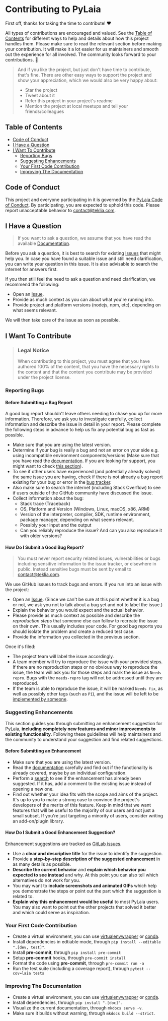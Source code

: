 <!-- omit in toc -->
# Contributing to PyLaia

First off, thanks for taking the time to contribute! ❤️

All types of contributions are encouraged and valued. See the [Table of Contents](#table-of-contents) for different ways to help and details about how this project handles them. Please make sure to read the relevant section before making your contribution. It will make it a lot easier for us maintainers and smooth out the experience for all involved. The community looks forward to your contributions. 🎉

> And if you like the project, but just don't have time to contribute, that's fine. There are other easy ways to support the project and show your appreciation, which we would also be very happy about:
> - Star the project
> - Tweet about it
> - Refer this project in your project's readme
> - Mention the project at local meetups and tell your friends/colleagues

<!-- omit in toc -->
## Table of Contents

- [Code of Conduct](#code-of-conduct)
- [I Have a Question](#i-have-a-question)
- [I Want To Contribute](#i-want-to-contribute)
  - [Reporting Bugs](#reporting-bugs)
  - [Suggesting Enhancements](#suggesting-enhancements)
  - [Your First Code Contribution](#your-first-code-contribution)
  - [Improving The Documentation](#improving-the-documentation)


## Code of Conduct

This project and everyone participating in it is governed by the
[PyLaia Code of Conduct](https://gitlab.teklia.com/atr/pylaiablob/master/CODE_OF_CONDUCT.md).
By participating, you are expected to uphold this code. Please report unacceptable behavior
to <contact@teklia.com>.


## I Have a Question

> If you want to ask a question, we assume that you have read the available [Documentation](https://atr.pages.teklia.com/pylaia).

Before you ask a question, it is best to search for existing [Issues](https://gitlab.teklia.com/atr/pylaia/issues) that might help you. In case you have found a suitable issue and still need clarification, you can write your question in this issue. It is also advisable to search the internet for answers first.

If you then still feel the need to ask a question and need clarification, we recommend the following:

- Open an [Issue](https://gitlab.teklia.com/atr/pylaia/issues/new).
- Provide as much context as you can about what you're running into.
- Provide project and platform versions (nodejs, npm, etc), depending on what seems relevant.

We will then take care of the issue as soon as possible.


## I Want To Contribute

> ### Legal Notice <!-- omit in toc -->
> When contributing to this project, you must agree that you have authored 100% of the content, that you have the necessary rights to the content and that the content you contribute may be provided under the project license.

### Reporting Bugs

<!-- omit in toc -->
#### Before Submitting a Bug Report

A good bug report shouldn't leave others needing to chase you up for more information. Therefore, we ask you to investigate carefully, collect information and describe the issue in detail in your report. Please complete the following steps in advance to help us fix any potential bug as fast as possible.

- Make sure that you are using the latest version.
- Determine if your bug is really a bug and not an error on your side e.g. using incompatible environment components/versions (Make sure that you have read the [documentation](https://atr.pages.teklia.com/pylaia). If you are looking for support, you might want to check [this section](#i-have-a-question)).
- To see if other users have experienced (and potentially already solved) the same issue you are having, check if there is not already a bug report existing for your bug or error in the [bug tracker](https://gitlab.teklia.com/atr/pylaia/-/issues/?label_name%5B%5D=Bug).
- Also make sure to search the internet (including Stack Overflow) to see if users outside of the GitHub community have discussed the issue.
- Collect information about the bug:
  - Stack trace (Traceback)
  - OS, Platform and Version (Windows, Linux, macOS, x86, ARM)
  - Version of the interpreter, compiler, SDK, runtime environment, package manager, depending on what seems relevant.
  - Possibly your input and the output
  - Can you reliably reproduce the issue? And can you also reproduce it with older versions?

<!-- omit in toc -->
#### How Do I Submit a Good Bug Report?

> You must never report security related issues, vulnerabilities or bugs including sensitive information to the issue tracker, or elsewhere in public. Instead sensitive bugs must be sent by email to <contact@teklia.com>.

We use GitHub issues to track bugs and errors. If you run into an issue with the project:

- Open an [Issue](https://gitlab.teklia.com/atr/pylaia/issues/new). (Since we can't be sure at this point whether it is a bug or not, we ask you not to talk about a bug yet and not to label the issue.)
- Explain the behavior you would expect and the actual behavior.
- Please provide as much context as possible and describe the *reproduction steps* that someone else can follow to recreate the issue on their own. This usually includes your code. For good bug reports you should isolate the problem and create a reduced test case.
- Provide the information you collected in the previous section.

Once it's filed:

- The project team will label the issue accordingly.
- A team member will try to reproduce the issue with your provided steps. If there are no reproduction steps or no obvious way to reproduce the issue, the team will ask you for those steps and mark the issue as `Needs repro`. Bugs with the `needs-repro` tag will not be addressed until they are reproduced.
- If the team is able to reproduce the issue, it will be marked `Needs fix`, as well as possibly other tags (such as `P1`), and the issue will be left to be [implemented by someone](#your-first-code-contribution).


### Suggesting Enhancements

This section guides you through submitting an enhancement suggestion for PyLaia, **including completely new features and minor improvements to existing functionality**. Following these guidelines will help maintainers and the community to understand your suggestion and find related suggestions.

<!-- omit in toc -->
#### Before Submitting an Enhancement

- Make sure that you are using the latest version.
- Read the [documentation](https://atr.pages.teklia.com/pylaia) carefully and find out if the functionality is already covered, maybe by an individual configuration.
- Perform a [search](https://gitlab.teklia.com/atr/pylaia/issues) to see if the enhancement has already been suggested. If it has, add a comment to the existing issue instead of opening a new one.
- Find out whether your idea fits with the scope and aims of the project. It's up to you to make a strong case to convince the project's developers of the merits of this feature. Keep in mind that we want features that will be useful to the majority of our users and not just a small subset. If you're just targeting a minority of users, consider writing an add-on/plugin library.

<!-- omit in toc -->
#### How Do I Submit a Good Enhancement Suggestion?

Enhancement suggestions are tracked as [GitLab issues](https://gitlab.teklia.com/atr/pylaia/issues).

- Use a **clear and descriptive title** for the issue to identify the suggestion.
- Provide a **step-by-step description of the suggested enhancement** in as many details as possible.
- **Describe the current behavior** and **explain which behavior you expected to see instead** and why. At this point you can also tell which alternatives do not work for you.
- You may want to **include screenshots and animated GIFs** which help you demonstrate the steps or point out the part which the suggestion is related to.
- **Explain why this enhancement would be useful** to most PyLaia users. You may also want to point out the other projects that solved it better and which could serve as inspiration.

### Your First Code Contribution
- Create a virtual environment, you can use [virtualenvwrapper](https://virtualenvwrapper.readthedocs.io/en/latest/) or [conda](https://docs.conda.io/en/latest/).
- Install dependencies in edtiable mode, through `pip install --editable ".[dev, test]"`.
- Install **pre-commit**, through `pip install pre-commit`
- Setup **pre-commit** hooks, through `pre-commit install`
- Format the code using **pre-commit**, through `pre-commit run -a`
- Run the test suite (including a coverage report), through `pytest --cov=laia tests`

### Improving The Documentation
- Create a virtual environment, you can use [virtualenvwrapper](https://virtualenvwrapper.readthedocs.io/en/latest/) or [conda](https://docs.conda.io/en/latest/).
- Install dependencies, through `pip install ".[doc]"`.
- Visualize the current documentation, through `mkdocs serve -v`.
- Make sure it builds without warning, through `mkdocs build --strict`.
